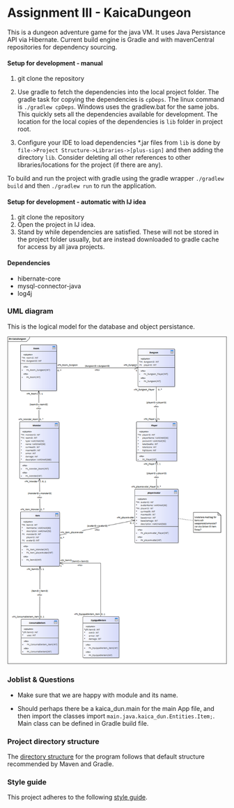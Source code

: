 
# Assignment III - KaicaDungeon
This is a dungeon adventure game for the java VM. It uses Java Persistance API via Hibernate. Current build engine is Gradle and with mavenCentral repositories for dependency sourcing.




#### Setup for development - manual

1) git clone the repository

2) Use gradle to fetch the dependencies into the local project folder. The gradle task for copying the dependencies is `cpDeps`. The linux command is `./gradlew cpDeps`. Windows uses the gradlew.bat for the same jobs. This quickly sets all the dependencies available for development. The location for the local copies of the dependencies is `lib` folder in project root. 

3) Configure your IDE to load dependencies *.jar files from `lib` is done by `file->Project Structure->Libraries->[plus-sign]` and then adding the directory `lib`. Consider deleting all other references to other libraries/locations for the project (if there are any).

To build and run the project with gradle using the gradle wrapper `./gradlew build` and then `./gradlew run` to run the application.



#### Setup for development - automatic with IJ idea
1) git clone the repository
2) Öpen the project in IJ idea.
3) Stand by while dependencies are satisfied. These will not be stored in the project folder usually, but are instead downloaded to gradle cache for access by all java projects.



#### Dependencies
* hibernate-core
* mysql-connector-java
* log4j





### UML diagram
This is the logical model for the database and object persistance.

![ . . . ](uml01.png)


### Joblist & Questions

* Make sure that we are happy with module and its name.

* Should perhaps there be a kaica_dun.main for the main App file, and then import the classes import `main.java.kaica_dun.Entities.Item;`. Main class can be defined in Gradle build file.



### Project directory structure
The [directory structure](https://maven.apache.org/guides/introduction/introduction-to-the-standard-directory-layout.html) for the program follows that default structure recommended by Maven and Gradle.

### Style guide
This project adheres to the following [style guide](https://github.com/weleoka/myJavaStyleGuide).




